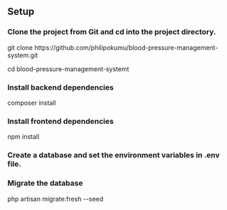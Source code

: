 ## Setup

### Clone the project from Git and cd into the project directory.

<p>git clone https://github.com/philipokumu/blood-pressure-management-system.git</p>
<p> cd blood-pressure-management-systemt</p>

### Install backend dependencies
composer install

### Install frontend dependencies
npm install

### Create a database and set the environment variables in .env file.

### Migrate the database

php artisan migrate:fresh --seed
